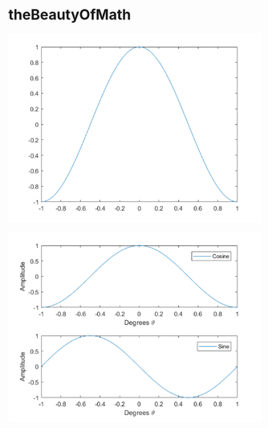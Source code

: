 # theBeautyOfMath

![GitHub Logo](/MatheMagic/SimplePlot.png)



![GitHub Logo](/MatheMagic/FormattedPlot.png)








